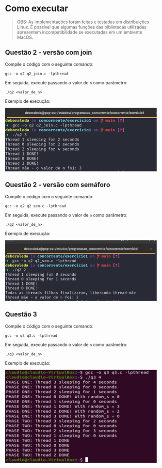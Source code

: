 # Como executar

> OBS: As implementações foram feitas e testadas em distribuições Linux. É possível que algumas funções das bibliotecas utilizadas apresentem incompatibilidade se executadas em um ambiente MacOS.

## Questão 2 - versão com join

Compile o código com o seguinte comando:

```shell
gcc -o q2 q2_join.c -lpthread
```

Em seguida, execute passando o valor de `n` como parâmetro:

```shell
./q2 <valor_de_n>
```

Exemplo de execução:

<img src="../img/q2_join.png" width="500"/>

## Questão 2 - versão com semáforo

Compile o código com o seguinte comando:

```shell
gcc -o q2 q2_sem.c -lpthread
```

Em seguida, execute passando o valor de `n` como parâmetro:

```shell
./q2 <valor_de_n>
```

Exemplo de execução:

<img src="../img/q2_sem.png" width="500"/>

## Questão 3

Compile o código com o seguinte comando:

```shell
gcc -o q3 q3.c -lpthread
```

Em seguida, execute passando o valor de `n` como parâmetro:

```shell
./q3 <valor_de_n>
```

Exemplo de execução:

<img src="../img/q3.png" width="500"/>
